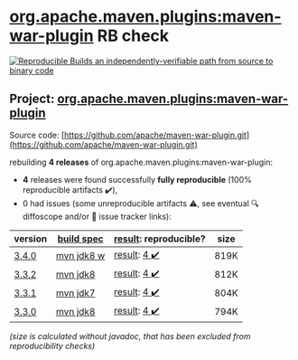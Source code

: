 [org.apache.maven.plugins:maven-war-plugin](https://central.sonatype.com/artifact/org.apache.maven.plugins/maven-war-plugin/versions) RB check
=======

[![Reproducible Builds](https://reproducible-builds.org/images/logos/rb.svg) an independently-verifiable path from source to binary code](https://reproducible-builds.org/)

## Project: [org.apache.maven.plugins:maven-war-plugin](https://central.sonatype.com/artifact/org.apache.maven.plugins/maven-war-plugin/versions)

Source code: [https://github.com/apache/maven-war-plugin.git](https://github.com/apache/maven-war-plugin.git)

rebuilding **4 releases** of org.apache.maven.plugins:maven-war-plugin:
- **4** releases were found successfully **fully reproducible** (100% reproducible artifacts :heavy_check_mark:),
- 0 had issues (some unreproducible artifacts :warning:, see eventual :mag: diffoscope and/or :memo: issue tracker links):

| version | [build spec](/BUILDSPEC.md) | [result](https://reproducible-builds.org/docs/jvm/): reproducible? | size |
| -- | --------- | ------ | -- |
| [3.4.0](https://central.sonatype.com/artifact/org.apache.maven.plugins/maven-war-plugin/3.4.0/pom) | [mvn jdk8 w](maven-war-plugin-3.4.0.buildspec) | [result](maven-war-plugin-3.4.0.buildinfo): [4 :heavy_check_mark: ](maven-war-plugin-3.4.0.buildcompare) | 819K |
| [3.3.2](https://central.sonatype.com/artifact/org.apache.maven.plugins/maven-war-plugin/3.3.2/pom) | [mvn jdk8](maven-war-plugin-3.3.2.buildspec) | [result](maven-war-plugin-3.3.2.buildinfo): [4 :heavy_check_mark: ](maven-war-plugin-3.3.2.buildcompare) | 812K |
| [3.3.1](https://central.sonatype.com/artifact/org.apache.maven.plugins/maven-war-plugin/3.3.1/pom) | [mvn jdk7](maven-war-plugin-3.3.1.buildspec) | [result](maven-war-plugin-3.3.1.buildinfo): [4 :heavy_check_mark: ](maven-war-plugin-3.3.1.buildcompare) | 804K |
| [3.3.0](https://central.sonatype.com/artifact/org.apache.maven.plugins/maven-war-plugin/3.3.0/pom) | [mvn jdk8](maven-war-plugin-3.3.0.buildspec) | [result](maven-war-plugin-3.3.0.buildinfo): [4 :heavy_check_mark: ](maven-war-plugin-3.3.0.buildcompare) | 794K |

<i>(size is calculated without javadoc, that has been excluded from reproducibility checks)</i>
